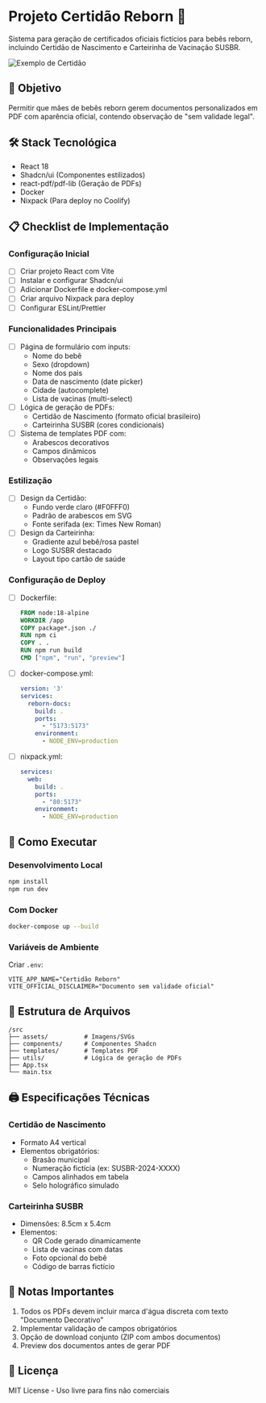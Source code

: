 # Projeto Certidão Reborn 🍼

Sistema para geração de certificados oficiais fictícios para bebês reborn, incluindo Certidão de Nascimento e Carteirinha de Vacinação SUSBR.

![Exemplo de Certidão](image.png)

## 🎯 Objetivo
Permitir que mães de bebês reborn gerem documentos personalizados em PDF com aparência oficial, contendo observação de "sem validade legal".

## 🛠️ Stack Tecnológica
- React 18
- Shadcn/ui (Componentes estilizados)
- react-pdf/pdf-lib (Geração de PDFs)
- Docker
- Nixpack (Para deploy no Coolify)

## 📋 Checklist de Implementação

### Configuração Inicial
- [ ] Criar projeto React com Vite
- [ ] Instalar e configurar Shadcn/ui
- [ ] Adicionar Dockerfile e docker-compose.yml
- [ ] Criar arquivo Nixpack para deploy
- [ ] Configurar ESLint/Prettier

### Funcionalidades Principais
- [ ] Página de formulário com inputs:
  - Nome do bebê
  - Sexo (dropdown)
  - Nome dos pais
  - Data de nascimento (date picker)
  - Cidade (autocomplete)
  - Lista de vacinas (multi-select)
- [ ] Lógica de geração de PDFs:
  - Certidão de Nascimento (formato oficial brasileiro)
  - Carteirinha SUSBR (cores condicionais)
- [ ] Sistema de templates PDF com:
  - Arabescos decorativos
  - Campos dinâmicos
  - Observações legais

### Estilização
- [ ] Design da Certidão:
  - Fundo verde claro (#F0FFF0)
  - Padrão de arabescos em SVG
  - Fonte serifada (ex: Times New Roman)
- [ ] Design da Carteirinha:
  - Gradiente azul bebê/rosa pastel
  - Logo SUSBR destacado
  - Layout tipo cartão de saúde

### Configuração de Deploy
- [ ] Dockerfile:
  ```dockerfile
  FROM node:18-alpine
  WORKDIR /app
  COPY package*.json ./
  RUN npm ci
  COPY . .
  RUN npm run build
  CMD ["npm", "run", "preview"]
  ```
- [ ] docker-compose.yml:
  ```yaml
  version: '3'
  services:
    reborn-docs:
      build: .
      ports:
        - "5173:5173"
      environment:
        - NODE_ENV=production
  ```
- [ ] nixpack.yml:
  ```yaml
  services:
    web:
      build: .
      ports:
        - "80:5173"
      environment:
        - NODE_ENV=production
  ```

## 🚀 Como Executar

### Desenvolvimento Local
```bash
npm install
npm run dev
```

### Com Docker
```bash
docker-compose up --build
```

### Variáveis de Ambiente
Criar `.env`:
```env
VITE_APP_NAME="Certidão Reborn"
VITE_OFFICIAL_DISCLAIMER="Documento sem validade oficial"
```

## 📂 Estrutura de Arquivos
```
/src
├── assets/          # Imagens/SVGs
├── components/      # Componentes Shadcn
├── templates/       # Templates PDF
├── utils/           # Lógica de geração de PDFs
├── App.tsx
└── main.tsx
```

## 🖨️ Especificações Técnicas

### Certidão de Nascimento
- Formato A4 vertical
- Elementos obrigatórios:
  - Brasão municipal
  - Numeração fictícia (ex: SUSBR-2024-XXXX)
  - Campos alinhados em tabela
  - Selo holográfico simulado

### Carteirinha SUSBR
- Dimensões: 8.5cm x 5.4cm
- Elementos:
  - QR Code gerado dinamicamente
  - Lista de vacinas com datas
  - Foto opcional do bebê
  - Código de barras fictício

## 📌 Notas Importantes
1. Todos os PDFs devem incluir marca d'água discreta com texto "Documento Decorativo"
2. Implementar validação de campos obrigatórios
3. Opção de download conjunto (ZIP com ambos documentos)
4. Preview dos documentos antes de gerar PDF

## 📄 Licença
MIT License - Uso livre para fins não comerciais
